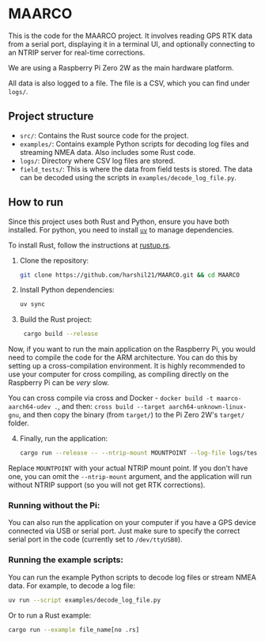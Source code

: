 # MAARCO

This is the code for the MAARCO project. It involves reading GPS RTK data from a serial port, displaying it in a terminal UI, and optionally connecting to an NTRIP server for real-time corrections.

We are using a Raspberry Pi Zero 2W as the main hardware platform.

All data is also logged to a file. The file is a CSV, which you can find under `logs/`.

## Project structure

- `src/`: Contains the Rust source code for the project.
- `examples/`: Contains example Python scripts for decoding log files and streaming NMEA data. Also includes some Rust code.
- `logs/`: Directory where CSV log files are stored.
- `field_tests/`: This is where the data from field tests is stored. The data can be decoded using the scripts in `examples/decode_log_file.py`.


## How to run

Since this project uses both Rust and Python, ensure you have both installed. For python, you need to install [`uv`](https://docs.astral.sh/uv/getting-started/installation/) to manage dependencies.

To install Rust, follow the instructions at [rustup.rs](https://rustup.rs/).

1. Clone the repository:
   ```bash
   git clone https://github.com/harshil21/MAARCO.git && cd MAARCO
   ```

2. Install Python dependencies:
   ```bash
   uv sync
   ```

3. Build the Rust project:
   ```bash
    cargo build --release
    ``` 

Now, if you want to run the main application on the Raspberry Pi, you would need to compile the code for the ARM architecture. You can do this by setting up a cross-compilation environment. It is highly recommended to use your computer for cross compiling, as compiling directly on the Raspberry Pi can be *very* slow.

You can cross compile via cross and Docker - `docker build -t maarco-aarch64-udev .`, and then: `cross build --target aarch64-unknown-linux-gnu`, and then copy the binary (from `target/`) to the Pi Zero 2W's `target/` folder.

4. Finally, run the application:
    ```bash
    cargo run --release -- --ntrip-mount MOUNTPOINT --log-file logs/test_1.csv
    ```

Replace `MOUNTPOINT` with your actual NTRIP mount point. If you don't have one, you can omit the `--ntrip-mount` argument, and the application will run without NTRIP support (so you will not get RTK corrections).


### Running without the Pi:

You can also run the application on your computer if you have a GPS device connected via USB or serial port. Just make sure to specify the correct serial port in the code (currently set to `/dev/ttyUSB0`).


### Running the example scripts:

You can run the example Python scripts to decode log files or stream NMEA data. For example, to decode a log file:

```bash
uv run --script examples/decode_log_file.py
```

Or to run a Rust example:

```bash
cargo run --example file_name[no .rs]
```